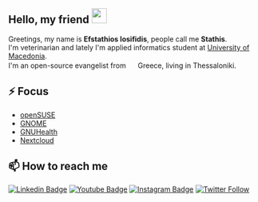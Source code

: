 ## Hello, my friend <img src="https://raw.githubusercontent.com/aemmadi/aemmadi/master/wave.gif" width="30px">

Greetings, my name is **Efstathios Iosifidis**, people call me **Stathis**.  
I'm veterinarian and lately I'm applied informatics student at [University of Macedonia](https://www.uom.gr/dai).  
I'm an open-source evangelist from <img src="https://boobalar.net/greece.svg" width="16px"> Greece, living in Thessaloniki.  

## ⚡ Focus

* [openSUSE](https://opensuse.org)  
* [GNOME](https://gnome.org)  
* [GNUHealth](https://www.gnuhealth.org/)  
* [Nextcloud](https://nextcloud.com)


## 📫 How to reach me

[![Linkedin Badge](https://img.shields.io/badge/-LinkedIn-blue?style=flat-square&logo=Linkedin&logoColor=white&link=https://www.linkedin.com/in/eiosifidis/)](https://www.linkedin.com/in/eiosifidis/)
[![Youtube Badge](https://img.shields.io/badge/-Youtube-darkred?style=flat-square&logo=youtube&logoColor=white&link=https://www.youtube.com/channel/UCVig1YKl-BgxvNxIwnpSlYg)](https://www.youtube.com/channel/UCVig1YKl-BgxvNxIwnpSlYg)
[![Instagram Badge](https://img.shields.io/badge/-@e.iosifidi-darkgreen?style=flat-square&logo=instagram&logoColor=black&link=@e.iosifidis:boobalar.net)](https://www.instagram.com/e.iosifidis/)
[![Twitter Follow](https://img.shields.io/twitter/follow/eiosifidis?style=social)](https://twitter.com/eiosifidis)

<!--
**iosifidis/iosifidis** is a ✨ _special_ ✨ repository because its `README.md` (this file) appears on your GitHub profile.

Here are some ideas to get you started:

- 🔭 I’m currently working on ...
- 🌱 I’m currently learning ...
- 👯 I’m looking to collaborate on ...
- 🤔 I’m looking for help with ...
- 💬 Ask me about ...
- 📫 How to reach me: ...
- 😄 Pronouns: ...
- ⚡ Fun fact: ...
-->
